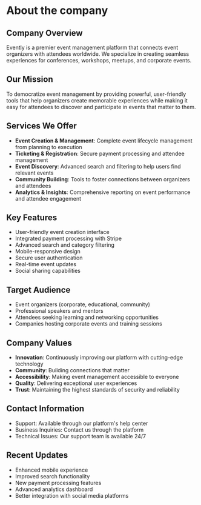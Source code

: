 # About the company 

## Company Overview
Evently is a premier event management platform that connects event organizers with attendees worldwide. We specialize in creating seamless experiences for conferences, workshops, meetups, and corporate events.

## Our Mission
To democratize event management by providing powerful, user-friendly tools that help organizers create memorable experiences while making it easy for attendees to discover and participate in events that matter to them.

## Services We Offer
- **Event Creation & Management**: Complete event lifecycle management from planning to execution
- **Ticketing & Registration**: Secure payment processing and attendee management
- **Event Discovery**: Advanced search and filtering to help users find relevant events
- **Community Building**: Tools to foster connections between organizers and attendees
- **Analytics & Insights**: Comprehensive reporting on event performance and attendee engagement

## Key Features
- User-friendly event creation interface
- Integrated payment processing with Stripe
- Advanced search and category filtering
- Mobile-responsive design
- Secure user authentication
- Real-time event updates
- Social sharing capabilities

## Target Audience
- Event organizers (corporate, educational, community)
- Professional speakers and mentors
- Attendees seeking learning and networking opportunities
- Companies hosting corporate events and training sessions

## Company Values
- **Innovation**: Continuously improving our platform with cutting-edge technology
- **Community**: Building connections that matter
- **Accessibility**: Making event management accessible to everyone
- **Quality**: Delivering exceptional user experiences
- **Trust**: Maintaining the highest standards of security and reliability

## Contact Information
- Support: Available through our platform's help center
- Business Inquiries: Contact us through the platform
- Technical Issues: Our support team is available 24/7

## Recent Updates
- Enhanced mobile experience
- Improved search functionality
- New payment processing features
- Advanced analytics dashboard
- Better integration with social media platforms
